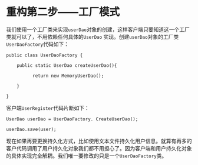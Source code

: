 # 重构第二步——工厂模式

我们使用一个工厂类来实现`userDao`对象的创建，这样客户端只要知道这一个工厂类就可以了，不用依赖任何具体的`UserDao` 实现。创建`userDao`对象的工厂类`UserDaoFactory`代码如下：

```
public class UserDaoFactory {

    public static UserDao createUserDao(){

          return new MemoryUserDao();

    }

}
```

客户端`UserRegister`代码片断如下：

```
UserDao userDao = UserDaoFactory. CreateUserDao();

userDao.save(user);
```

现在如果再要更换持久化方式，比如使用文本文件持久化用户信息。就算有再多的客户代码调用了用户持久化对象我们都不用担心了。因为客户端和用户持久化对象的具体实现完全解耦。我们唯一要修改的只是一个`UserDaoFactory`类。
